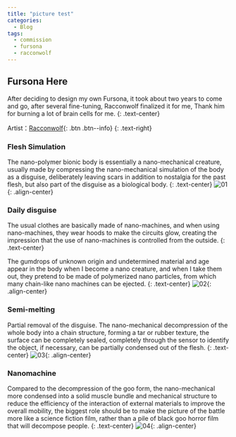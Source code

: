 ```yaml
---
title: "picture test"
categories:
  - Blog
tags:
  - commission
  - fursona
  - racconwolf
---
```


## Fursona Here

After deciding to design my own Fursona, it took about two years to come and go, after several  fine-tuning, Racconwolf finalized it for me, Thank him for burning a lot of brain cells for me.
{: .text-center}

Artist：[Racconwolf](https://twitter.com/racoonwolf){: .btn .btn--info}
{: .text-right}

### Flesh Simulation
The nano-polymer bionic body is essentially a nano-mechanical creature, usually made by compressing the nano-mechanical simulation of the body as a disguise, deliberately leaving scars in addition to nostalgia for the past flesh, but also part of the disguise as a biological body.
{: .text-center}
![01](https://i.imgur.com/6c2q141.png){: .align-center}

### Daily disguise
The usual clothes are basically made of nano-machines, and when using nano-machines, they wear hoods to make the circuits glow, creating the impression that the use of nano-machines is controlled from the outside.
{: .text-center}

The gumdrops of unknown origin and undetermined material and age appear in the body when I become a nano creature, and when I take them out, they pretend to be made of polymerized nano particles, from which many chain-like nano machines can be ejected.
{: .text-center}
![02](https://i.imgur.com/e5d0MXA.png){: .align-center}

### Semi-melting
Partial removal of the disguise. The nano-mechanical decompression of the whole body into a chain structure, forming a tar or rubber texture, the surface can be completely sealed, completely through the sensor to identify the object, if necessary, can be partially condensed out of the flesh.
{: .text-center}
![03](https://i.imgur.com/es5ErVA.png){: .align-center}

### Nanomachine
Compared to the decompression of the goo form, the nano-mechanical more condensed into a solid muscle bundle and mechanical structure to reduce the efficiency of the interaction of external materials to improve the overall mobility, the biggest role should be to make the picture of the battle more like a science fiction film, rather than a pile of black goo horror film that will decompose people.
{: .text-center}
![04](https://i.imgur.com/WH4t4zW.png){: .align-center}
